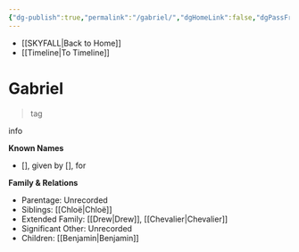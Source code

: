 ```yaml
---
{"dg-publish":true,"permalink":"/gabriel/","dgHomeLink":false,"dgPassFrontmatter":false}
---
```


- [[SKYFALL|Back to Home]]
- [[Timeline|To Timeline]]

# Gabriel
>tag

info

**Known Names**
- [], given by [], for 

**Family & Relations**
- Parentage: Unrecorded
- Siblings: [[Chloë|Chloë]]
- Extended Family: [[Drew|Drew]], [[Chevalier|Chevalier]]
- Significant Other: Unrecorded
- Children: [[Benjamin|Benjamin]]